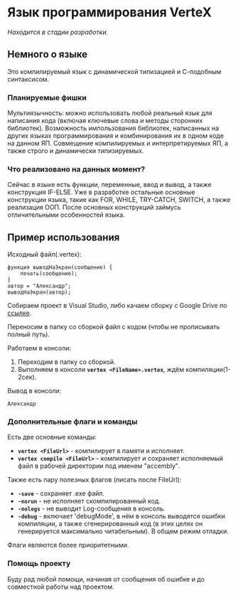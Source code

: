 # Язык программирования VerteX

_Находится в стадии разработки._

## Немного о языке

Это компилируемый язык с динамической типизацией и С-подобным синтаксисом.

### Планируемые фишки

Мультиязычность: можно использовать любой реальный язык для написания кода (включая ключевые слова и методы сторонних библиотек).
Возможность импользования библиотек, написанных на других языках программирования и комбинирования их в одном коде на данном ЯП.
Совмещение компилируемых и интерпретируемых ЯП, а также строго и динамически типизируемых.

### Что реализовано на данных момент?

Сейчас в языке есть функции, переменные, ввод и вывод, а также конструкция IF-ELSE.
Уже в разработке остальные основные конструкции языка, такие как FOR, WHILE, TRY-CATCH, SWITCH, а также реализация ООП.
После основных конструкций займусь отличительными особенностей языка.

## Пример использования

Исходный файл(.vertex):
```
функция выводНаЭкран(сообщение) {
	печать(сообщение);
}
автор = "Александр";
выводНаЭкран(автор);
```

Cобираем проект в Visual Studio, либо качаем сборку с Google Drive по [ссылке](https://drive.google.com/file/d/1aJ9sKcrCgp_z6tBu24dat97-UJpCkVgo/view?usp=sharing).

Переносим в папку со сборкой файл с кодом (чтобы не прописывать полный путь).

Работаем в консоли:
1. Переходим в папку со сборкой. 
2. Выполняем в консоли **`vertex <FileName>.vertex`**, ждём компиляции(1-2сек).

Вывод в консоли:
```
Александр
```

### Дополнительные флаги и команды

Есть две основные команды:
* **`vertex <FileUrl>`** - компилирует в памяти и исполняет.
* **`vertex compile <FileUrl>`** - компилирует и сохраняет исполняемый файл в рабочей директории под именем "accembly".

Также есть пару полезных флагов (писать после FileUrl):
* **`-save`** - сохраняет .exe файл.
* **`-norun`** - не исполняет скомпилированный код.
* **`-nologs`** - не выводит Log-сообщения в консоль.
* **`-debug`** - включает 'debugMode', в нём в консоль выводятся ошибки компиляции, а также сгенерированный код (в этих целях он генерируется максимально читабельным). В общем режим отладки.

Флаги являются более приоритетными.

### Помощь проекту

Буду рад любой помощи, начиная от сообщения об ошибке и до совместной работы над проектом.